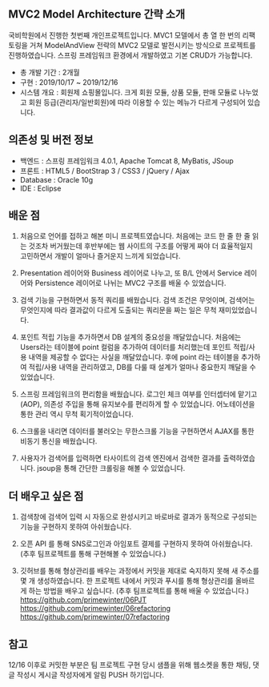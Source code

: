 ## MVC2 Model Architecture 간략 소개
국비학원에서 진행한 첫번째 개인프로젝트입니다.
MVC1 모델에서 총 열 한 번의 리팩토링을 거쳐 ModelAndView 전략의 MVC2 모델로 발전시키는 방식으로 프로젝트를 진행하였습니다.
스프링 프레임워크 환경에서 개발하였고 기본 CRUD가 가능합니다.

+ 총 개발 기간 : 2개월
+ 구현 : 2019/10/17 ~ 2019/12/16
+ 시스템 개요 : 회원제 쇼핑몰입니다. 크게 회원 모듈, 상품 모듈, 판매 모듈로 나누었고 회원 등급(관리자/일반회원)에 따라 이용할 수 있는 메뉴가 다르게 구성되어 있습니다.



## 의존성 및 버전 정보
+ 백엔드 : 스프링 프레임워크 4.0.1, Apache Tomcat 8, MyBatis, JSoup
+ 프론트 : HTML5 / BootStrap 3 / CSS3 / jQuery / Ajax 
+ Database : Oracle 10g
+ IDE : Eclipse 



## 배운 점
1. 처음으로 언어를 접하고 해본 미니 프로젝트였습니다. 처음에는 코드 한 줄 한 줄 읽는 것조차 버거웠는데 후반부에는 웹 사이트의 구조를 어떻게 짜야 더 효율적일지 고민하면서 개발이 얼마나 즐거운지 느끼게 되었습니다.

2. Presentation 레이어와 Business 레이어로 나누고, 또 B/L 안에서 Service 레이어와 Persistence 레이어로 나뉘는 MVC2 구조를 배울 수 있었습니다.

3. 검색 기능을 구현하면서 동적 쿼리를 배웠습니다. 검색 조건은 무엇이며, 검색어는 무엇인지에 따라 결과값이 다르게 도출되는 쿼리문을 짜는 일은 무척 재미있었습니다.

4. 포인트 적립 기능을 추가하면서 DB 설계의 중요성을 깨달았습니다. 처음에는 Users라는 테이블에 point 컬럼을 추가하여 데이터를 처리했는데 포인트 적립/사용 내역을 제공할 수 없다는 사실을 깨달았습니다. 후에 point 라는 테이블을 추가하여 적립/사용 내역을 관리하였고, DB를 다룰 때 설계가 얼마나 중요한지 깨달을 수 있었습니다.

5. 스프링 프레임워크의 편리함을 배웠습니다. 로그인 체크 여부를 인터셉터에 맡기고(AOP), 의존성 주입을 통해 유지보수를 편리하게 할 수 있었습니다. 어노테이션을 통한 관리 역시 무척 획기적이었습니다.

6. 스크롤을 내리면 데이터를 불러오는 무한스크롤 기능을 구현하면서 AJAX를 통한 비동기 통신을 배웠습니다. 

7. 사용자가 검색어를 입력하면 타사이트의 검색 엔진에서 검색한 결과를 출력하였습니다. jsoup을 통해 간단한 크롤링을 해볼 수 있었습니다.



## 더 배우고 싶은 점
1. 검색창에 검색어 입력 시 자동으로 완성시키고 바로바로 결과가 동적으로 구성되는 기능을 구현하지 못하여 아쉬웠습니다.

2. 오픈 API 를 통해 SNS로그인과 아임포트 결제를 구현하지 못하여 아쉬웠습니다. (추후 팀프로젝트를 통해 구현해볼 수 있었습니다.)

3. 깃허브를 통해 형상관리를 배우는 과정에서 커밋을 제대로 숙지하지 못해 새 주소를 몇 개 생성하였습니다. 한 프로젝트 내에서 커밋과 푸시를 통해 형상관리를 올바르게 하는 방법을 배우고 싶습니다. (추후 팀프로젝트를 통해 배울 수 있었습니다.)
https://github.com/primewinter/06PJT
https://github.com/primewinter/06refactoring
https://github.com/primewinter/07refactoring



## 참고
12/16 이후로 커밋한 부분은 팀 프로젝트 구현 당시 샘플을 위해 웹소켓을 통한 채팅, 댓글 작성시 게시글 작성자에게 알림 PUSH 하기입니다.
